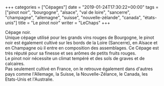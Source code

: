 +++
categories = ["Cépages"]
date = "2019-01-24T17:30:22+00:00"
tags = ["pinot noir", "bourgogne", "alsace", "val de loire", "sancerre", "champagne", "allemagne", "suisse", "nouvelle-zélande", "canada", "états-unis"]
title = "Le pinot noir"
writer = "LeChaps"
+++

Cépage noir.  
Unique cépage utilisé pour les grands vins rouges de Bourgogne, le pinot noir est également cultivé sur les bords de la Loire (Sancerre), en Alsace et en Champagne où il entre en composition des assemblages. Ce Cépage est très réputé pour sa finesse et ses arômes de petits fruits rouges.  
Le pinot noir nécessite un climat tempéré et des sols de graves et de calcaires.  
Pas seulement cultivé en France, on le retrouve également dans d'autres pays comme l'Allemage, la Suisse, la Nouvelle-Zélance, le Canada, les Etats-Unis et l'Australie.